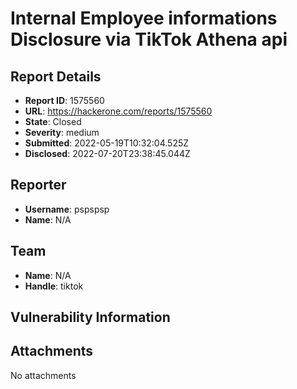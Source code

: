 # Internal Employee informations Disclosure via TikTok Athena api

## Report Details
- **Report ID**: 1575560
- **URL**: https://hackerone.com/reports/1575560
- **State**: Closed
- **Severity**: medium
- **Submitted**: 2022-05-19T10:32:04.525Z
- **Disclosed**: 2022-07-20T23:38:45.044Z

## Reporter
- **Username**: pspspsp
- **Name**: N/A

## Team
- **Name**: N/A
- **Handle**: tiktok

## Vulnerability Information


## Attachments
No attachments
